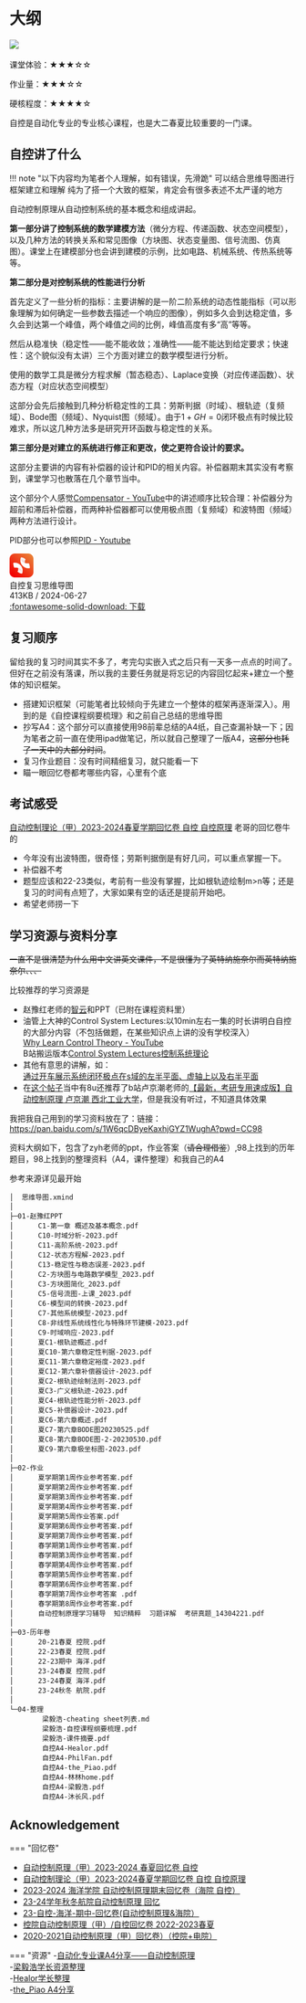 # 大纲

![](https://philfan-pic.oss-cn-beijing.aliyuncs.com/web_pic/Robotics__Control__BASE__assets__index.assets__20241025103426.webp)


课堂体验：★★★☆☆

作业量：★★★☆☆

硬核程度：★★★★☆

自控是自动化专业的专业核心课程，也是大二春夏比较重要的一门课。

## 自控讲了什么
!!! note "以下内容均为笔者个人理解，如有错误，先滑跪"
      可以结合思维导图进行框架建立和理解
      纯为了搭一个大致的框架，肯定会有很多表述不太严谨的地方

自动控制原理从自动控制系统的基本概念和组成讲起。


**第一部分讲了控制系统的数学建模方法**（微分方程、传递函数、状态空间模型），以及几种方法的转换关系和常见图像（方块图、状态变量图、信号流图、仿真图）。课堂上在建模部分也会讲到建模的示例，比如电路、机械系统、传热系统等等。

**第二部分是对控制系统的性能进行分析**

首先定义了一些分析的指标：主要讲解的是一阶二阶系统的动态性能指标（可以形象理解为如何确定一些参数去描述一个响应的图像），例如多久会到达稳定值，多久会到达第一个峰值，两个峰值之间的比例，峰值高度有多“高”等等。

然后从稳准快（稳定性——能不能收敛；准确性——能不能达到给定要求；快速性：这个貌似没有太讲）三个方面对建立的数学模型进行分析。

使用的数学工具是微分方程求解（暂态稳态）、Laplace变换（对应传递函数）、状态方程（对应状态空间模型）

这部分会先后接触到几种分析稳定性的工具：劳斯判据（时域）、根轨迹（复频域）、Bode图（频域）、Nyquist图（频域）。由于$1+GH = 0$闭环极点有时候比较难求，所以这几种方法多是研究开环函数与稳定性的关系。

**第三部分是对建立的系统进行修正和更改，使之更符合设计的要求。**

这部分主要讲的内容有补偿器的设计和PID的相关内容。补偿器期末其实没有考察到，课堂学习也散落在几个章节当中。

这个部分个人感觉[Compensator - YouTube](https://www.youtube.com/watch?v=NMpmb0ihoFo&list=PLUMWjy5jgHK1NC52DXXrriwihVrYZKqjk&index=34)中的讲述顺序比较合理：补偿器分为超前和滞后补偿器，而两种补偿器都可以使用极点图（复频域）和波特图（频域）两种方法进行设计。

PID部分也可以参照[PID - Youtube](https://www.youtube.com/watch?v=UR0hOmjaHp0&list=PLUMWjy5jgHK1NC52DXXrriwihVrYZKqjk&index=28)

<div class="card file-block" markdown="1">
<div class="file-icon"><img src="/style/images/xmind.svg" style="height: 3em;"></div>
<div class="file-body">
<div class="file-title">自控复习思维导图</div>
<div class="file-meta">413KB / 2024-06-27</div>
</div>
<a class="down-button" target="_blank" href="BASE_CTL.xmind" markdown="1">:fontawesome-solid-download: 下载</a>
</div>

## 复习顺序
留给我的复习时间其实不多了，考完勾实嵌入式之后只有一天多一点点的时间了。但好在之前没有落课，所以我的主要任务就是将忘记的内容回忆起来+建立一个整体的知识框架。

- 搭建知识框架（可能笔者比较倾向于先建立一个整体的框架再逐渐深入）。用到的是《自控课程纲要梳理》和之前自己总结的思维导图
- 抄写A4：这个部分可以直接使用98前辈总结的A4纸，自己查漏补缺一下；因为笔者之前一直在使用ipad做笔记，所以就自己整理了一版A4，~~这部分也耗了一天中的大部分时间~~。
- 复习作业题目：没有时间精细复习，就只能看一下
- 瞄一眼回忆卷都考哪些内容，心里有个底

## 考试感受
[自动控制理论（甲）2023-2024春夏学期回忆卷 自控 自控原理](https://www.cc98.org/topic/5926477)
老哥的回忆卷牛的

- 今年没有出波特图，很奇怪；劳斯判据倒是有好几问，可以重点掌握一下。
- 补偿器不考
- 题型应该和22-23类似，考前有一些没有掌握，比如根轨迹绘制m>n等；还是复习的时间有点短了，大家如果有空的话还是提前开始吧。
- 希望老师捞一下

## 学习资源与资料分享

~~一直不是很清楚为什么用中文讲英文课件，不是很懂为了英特纳施奈尔而英特纳施奈尔、、、~~

比较推荐的学习资源是

* 赵豫红老师的[智云](https://classroom.zju.edu.cn/livingpage?course_id=51670&sub_id=886268&tenant_code=112)和PPT（已附在课程资料里）
* 油管上大神的Control System Lectures:以10min左右一集的时长讲明白自控的大部分内容（不包括做题，在某些知识点上讲的没有学校深入）<br>[Why Learn Control Theory - YouTube](https://www.youtube.com/watch?v=oBc_BHxw78s&list=PLUMWjy5jgHK1NC52DXXrriwihVrYZKqjk&index=1)<br>B站搬运版本[Control System Lectures控制系统理论](https://www.bilibili.com/video/BV1jt411Z77J)
* 其他有意思的讲解，如：<br>[通过开车展示系统闭环极点在s域的左半平面、虚轴上以及右半平面](https://www.bilibili.com/video/BV1R8411P7YF/?spm_id_from=333.337.search-card.all.click)
* 在[这个帖子](https://www.cc98.org/topic/5835370)当中有8u还推荐了b站卢京潮老师的[【最新，考研专用速成版】自动控制原理 卢京潮 西北工业大学](https://www.bilibili.com/video/BV1vo4y147QZ)，但是我没有听过，不知道具体效果


我把我自己用到的学习资料放在了：链接：https://pan.baidu.com/s/1W6qcDByeKaxhjGYZ1WughA?pwd=CC98 


资料大纲如下，包含了zyh老师的ppt，作业答案（~~请合理借鉴~~）,98上找到的历年题目，98上找到的整理资料（A4，课件整理）和我自己的A4

参考来源详见最开始
```
│  思维导图.xmind
│
├─01-赵豫红PPT
│      C1-第一章 概述及基本概念.pdf
│      C10-时域分析-2023.pdf
│      C11-高阶系统-2023.pdf
│      C12-状态方程解-2023.pdf
│      C13-稳定性与稳态误差-2023.pdf
│      C2-方块图与电路数学模型_2023.pdf
│      C3-方块图简化_2023.pdf
│      C5-信号流图-上课_2023.pdf
│      C6-模型间的转换-2023.pdf
│      C7-其他系统模型-2023.pdf
│      C8-非线性系统线性化与特殊环节建模-2023.pdf
│      C9-时域响应-2023.pdf
│      夏C1-根轨迹概述.pdf
│      夏C10-第六章稳定性判据-2023.pdf
│      夏C11-第六章稳定裕度-2023.pdf
│      夏C12-第六章补偿器设计-2023.pdf
│      夏C2-根轨迹绘制法则-2023.pdf
│      夏C3-广义根轨迹-2023.pdf
│      夏C4-根轨迹性能分析-2023.pdf
│      夏C5-补偿器设计-2023.pdf
│      夏C6-第六章概述.pdf
│      夏C7-第六章BODE图20230525.pdf
│      夏C8-第六章BODE图-2-20230530.pdf
│      夏C9-第六章极坐标图-2023.pdf
│
├─02-作业
│      夏学期第1周作业参考答案.pdf
│      夏学期第2周作业参考答案.pdf
│      夏学期第3周作业参考答案.pdf
│      夏学期第4周作业参考答案.pdf
│      夏学期第5周作业答案.pdf
│      夏学期第6周作业参考答案.pdf
│      夏学期第7周作业参考答案.pdf
│      春学期第1周作业参考答案.pdf
│      春学期第3周作业参考答案.pdf
│      春学期第4周作业参考答案.pdf
│      春学期第5周作业参考答案.pdf
│      春学期第6周作业参考答案.pdf
│      春学期第7周作业参考答案 .pdf
│      春学期第8周作业参考答案.pdf
│      自动控制原理学习辅导  知识精粹  习题详解  考研真题_14304221.pdf
│
├─03-历年卷
│      20-21春夏 控院.pdf
│      22-23春夏 控院.pdf
│      22-23期中 海洋.pdf
│      23-24春夏 控院.pdf
│      23-24春夏 海洋.pdf
│      23-24秋冬 航院.pdf
│
└─04-整理
        梁毅浩-cheating sheet列表.md
        梁毅浩-自控课程纲要梳理.pdf
        梁毅浩-课件摘要.pdf
        自控A4-Healor.pdf
        自控A4-PhilFan.pdf
        自控A4-the_Piao.pdf
        自控A4-林林home.pdf
        自控A4-梁毅浩.pdf
        自控A4-沐长风.pdf
```


## Acknowledgement

=== "回忆卷"
  - [自动控制原理（甲）2023-2024 春夏回忆卷 自控](https://www.cc98.org/topic/5926127)<br>
  - [自动控制理论（甲）2023-2024春夏学期回忆卷 自控 自控原理](https://www.cc98.org/topic/5926477)<br>
  - [2023-2024 海洋学院 自动控制原理期末回忆卷（海院 自控）](https://www.cc98.org/topic/5801048)
  - [23-24学年秋冬航院自动控制原理 回忆](https://www.cc98.org/topic/5797599)
  - [23-自控-海洋-期中-回忆卷(自动控制原理&海院）](https://www.cc98.org/topic/5750932)<br>
  - [控院自动控制原理（甲）/自控回忆卷 2022-2023春夏](https://www.cc98.org/topic/5644437/1#1)
  - [2020-2021自动控制原理（甲）回忆卷）（控院+电院）](https://www.cc98.org/topic/5116198/1#1)
    
=== "资源"
  -[自动化专业课A4分享——自动控制原理](https://www.cc98.org/topic/5639945)<br>
  -[梁毅浩学长资源整理](https://www.cc98.org/topic/5116220)<br>
  -[Healor学长整理](https://www.cc98.org/topic/5805674)<br>
  -[the_Piao A4分享](https://www.cc98.org/topic/5926182)<br>



